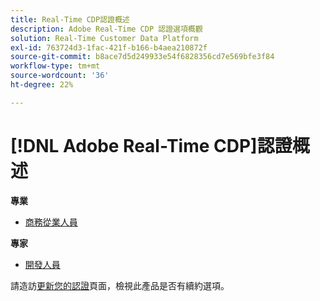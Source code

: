 ```yaml
---
title: Real-Time CDP認證概述
description: Adobe Real-Time CDP 認證選項概觀
solution: Real-Time Customer Data Platform
exl-id: 763724d3-1fac-421f-b166-b4aea210872f
source-git-commit: b8ace7d5d249933e54f6828356cd7e569bfe3f84
workflow-type: tm+mt
source-wordcount: '36'
ht-degree: 22%

---
```


# [!DNL Adobe Real-Time CDP]認證概述

**專業**

* [商務從業人員](/help/certifications/rtcdp/rtcdp-p-business.md) <!--AD0-E602-->

**專家**

* [開發人員](/help/certifications/rtcdp/rtcdp-e-developer.md) <!--AD0-E605-->

請造訪[更新您的認證](/help/certifications/renew.md)頁面，檢視此產品是否有續約選項。
